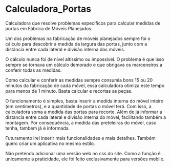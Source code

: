 # Calculadora_Portas
Calculadora que resolve problemas específicos para calcular medidas de portas em Fábrica de Móveis Planejados. 

Um dos problemas na fabricação de móveis planejados sempre foi o cálculo para descobrir a medida da largura das portas, 
junto com a distância entre cada lateral e divisão interna dos móveis.

O cálculo nunca foi de nível altíssimo ou impossível. O problema é que isso sempre se tornava um cálculo demorado 
e que obrigava os marceneiros a conferir todas as medidas.

Como calcular e conferir as medidas sempre consumia bons 15 ou 20 minutos da fabricação de cada móvel, essa calculadora otimiza este tempo para menos de 1 minuto.
Basta calcular e recortas as peças.

O funcionamento é simples, basta inserir a medida interna do móvel inteiro (em centimetros), e a quantidade de portas o móvel terá.
Com isso, a calculadora soma a medida das portas para recorte. 
Além de já informar a distancia entre cada lateral e divisão interna do móvel, facilitando também a montagem.
Por consequência, a medida das preteleiras do móvel, caso tenha, também já é informada.

Futuramento irei inserir mais funcionalidades e mais detalhes. Também quero criar um aplicativa no mesmo estilo.

Não pretendo adicionar uma versão web no css do site. Como a função é unicamente a praticidade, ele foi feito exclusivamente para versões mobile.
